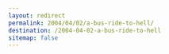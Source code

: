 ```yaml
---
layout: redirect
permalink: 2004/04/02/a-bus-ride-to-hell/
destination: /2004-04-02-a-bus-ride-to-hell
sitemap: false
---
```

